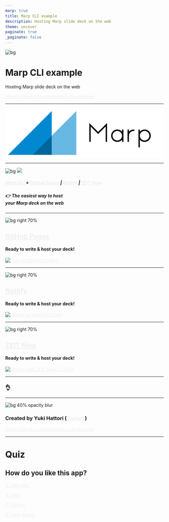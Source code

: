 ```yaml
---
marp: true
title: Marp CLI example
description: Hosting Marp slide deck on the web
theme: uncover
paginate: true
_paginate: false
---
```


![bg](./assets/gradient.jpg)

# <!--fit--> Marp CLI example

Hosting Marp slide deck on the web

https://github.com/yhatt/marp-cli-example

<style scoped>a { color: #eee; }</style>

<!-- This is presenter note. You can write down notes through HTML comment. -->

---

![Marp bg 60%](https://raw.githubusercontent.com/marp-team/marp/master/marp.png)

---

![bg](#123)
![](#fff)

##### <!--fit--> [Marp CLI](https://github.com/marp-team/marp-cli) + [GitHub Pages](https://github.com/pages) | [Netlify](https://www.netlify.com/) | [ZEIT Now](https://zeit.co/now)

##### <!--fit--> 👉 The easiest way to host<br />your Marp deck on the web

---

![bg right 70%](https://icongr.am/octicons/mark-github.svg)

## **[GitHub Pages](https://github.com/pages)**

#### Ready to write & host your deck!

[![Fork on GitHub h:1.5em](https://img.shields.io/github/forks/yhatt/marp-cli-example?label=Fork&style=social)](https://github.com/yhatt/marp-cli-example)

<!-- _footer: ":information_source: Require to pass ACCESS_TOKEN as secret." -->

---

![bg right 70%](https://www.netlify.com/img/press/logos/logomark.svg)

## **[Netlify](https://www.netlify.com/)**

#### Ready to write & host your deck!

[![Deploy to Netlify h:1.5em](https://www.netlify.com/img/deploy/button.svg)](https://app.netlify.com/start/deploy?repository=https://github.com/yhatt/marp-cli-example)

---

![bg right 70%](https://assets.zeit.co/image/upload/front/assets/design/now-black.svg)

## **[ZEIT Now](https://zeit.co/now)**

#### Ready to write & host your deck!

[![Deploy with ZEIT Now h:1.5em](https://zeit.co/button)](https://zeit.co/new/project?template=https://github.com/yhatt/marp-cli-example)

---

### <!--fit--> :ok_hand:

---

![bg 40% opacity blur](https://avatars1.githubusercontent.com/u/3993388?v=4)

### Created by Yuki Hattori ([@yhatt](https://github.com/yhatt))

https://github.com/yhatt/marp-cli-example

---

# Quiz

## How do you like this app?

[A. Very like.](https://github.com/yhatt)

[B. Like.](https://github.com/yhatt)

[C. Dislike.](https://github.com/yhatt)

[D. Very dislike.](https://github.com/yhatt)
